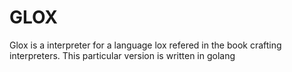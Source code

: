 # GLOX
Glox is a interpreter for a language lox refered in the book crafting interpreters. This particular version is written in golang
